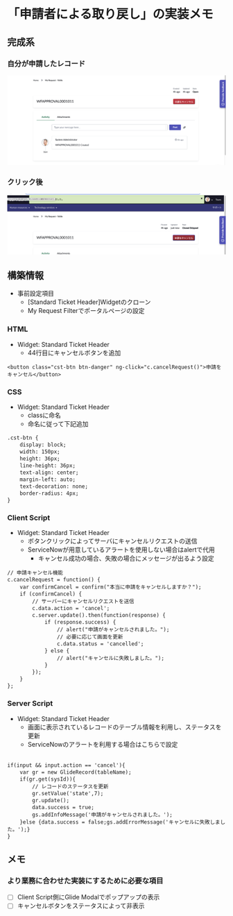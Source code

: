 <!--
title:   「申請者による取り戻し」の実装メモ
tags:    ServiceNow
id:      204e4c4230189a67d18c
private: false
-->


# 「申請者による取り戻し」の実装メモ

## 完成系

### 自分が申請したレコード

![従業員ポータル内の自分の申請](./images/emp-center_tiket-page.png)

### クリック後

![申請キャンセルボタン押下後](./images/emp-center_ticket-page_after-btn-click.png)

## 構築情報

- 事前設定項目
  - [Standard Ticket Header]Widgetのクローン
  - My Request Filterでポータルページの設定

### HTML

- Widget: Standard Ticket Header
  - 44行目にキャンセルボタンを追加

```html: standard_ticket.html
<button class="cst-btn btn-danger" ng-click="c.cancelRequest()">申請をキャンセル</button>
```

### CSS

- Widget: Standard Ticket Header
  - classに命名
  - 命名に従って下記追加

```css: standard_ticket.css
.cst-btn {
    display: block;
    width: 150px;
    height: 36px;
    line-height: 36px;
    text-align: center;
    margin-left: auto;
    text-decoration: none;
    border-radius: 4px;
}
```

### Client Script

- Widget: Standard Ticket Header
  - ボタンクリックによってサーバにキャンセルリクエストの送信
  - ServiceNowが用意しているアラートを使用しない場合はalertで代用
    - キャンセル成功の場合、失敗の場合にメッセージが出るよう設定

```JavaScript: standard_ticket_client.js
// 申請キャンセル機能
c.cancelRequest = function() {
    var confirmCancel = confirm("本当に申請をキャンセルしますか？");
    if (confirmCancel) {
        // サーバーにキャンセルリクエストを送信
        c.data.action = 'cancel';
        c.server.update().then(function(response) {
            if (response.success) {
                // alert("申請がキャンセルされました。");
                // 必要に応じて画面を更新
                c.data.status = 'cancelled';
            } else {
                // alert("キャンセルに失敗しました。");
            }
        });
    }
};
```

### Server Script

- Widget: Standard Ticket Header
  - 画面に表示されているレコードのテーブル情報を利用し、ステータスを更新
  - ServiceNowのアラートを利用する場合はこちらで設定

```JavaScript: standard_ticket_server

if(input && input.action == 'cancel'){
    var gr = new GlideRecord(tableName);
    if(gr.get(sysId)){
        // レコードのステータスを更新
        gr.setValue('state',7);
        gr.update();
        data.success = true;
        gs.addInfoMessage('申請がキャンセルされました。');
    }else {data.success = false;gs.addErrorMessage('キャンセルに失敗しました。');}
}
```

## メモ

### より業務に合わせた実装にするために必要な項目

- [ ] Client Script側にGlide Modalでポップアップの表示
- [ ] キャンセルボタンをステータスによって非表示